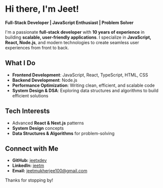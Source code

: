# Hi there, I'm Jeet! 

**Full-Stack Developer | JavaScript Enthusiast | Problem Solver**  

I'm a passionate **full-stack developer** with **10 years of experience** in building **scalable, user-friendly applications**. I specialize in **JavaScript, React, Node.js**, and modern technologies to create seamless user experiences from front to back.  

##  What I Do  
- **Frontend Development**: JavaScript, React, TypeScript, HTML, CSS  
- **Backend Development**: Node.js  
- **Performance Optimization**: Writing clean, efficient, and scalable code  
- **System Design & DSA**: Exploring data structures and algorithms to build efficient solutions  

## Tech Interests  
- Advanced **React & Next.js** patterns  
- **System Design** concepts  
- **Data Structures & Algorithms** for problem-solving  

## Connect with Me  
- **GitHub:** [jeetxdev](https://github.com/jeetxdev)  
- **LinkedIn:** [jeetm](https://www.linkedin.com/in/jeetm)  
- **Email:** jeetmukherjee100@gmail.com  

Thanks for stopping by!
